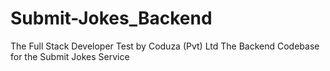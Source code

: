 # Submit-Jokes_Backend
The Full Stack Developer Test by Coduza (Pvt) Ltd
The Backend Codebase for the Submit Jokes Service
